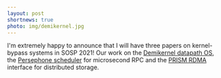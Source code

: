 ```yaml
---
layout: post
shortnews: true
photo: img/demikernel.jpg
---
```


I'm extremely happy to announce that I will have three papers on
kernel-bypass systems in SOSP 2021!  Our work on the [Demikernel
datapath OS](papers/demikernel-sosp21.pdf), the [Persephone
scheduler](papers/persephone-sosp21.pdf) for microsecond RPC and the
[PRISM RDMA](papers/prism-sosp21.pdf) interface for distributed
storage.
